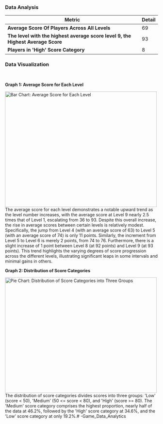  ### Data Analysis

| Metric                                               | Detail |
|------------------------------------------------------|--------|
| **Average Score Of Players Across All Levels**       | 69     |
| **The level with the highest average score level 9, the Highest Average Score** | 93     |
| **Players in 'High' Score Category**                 | 8      |


### Data Visualization
<br>

**Graph 1: Average Score for Each Level**

<img src="image.png" alt="Bar Chart: Average Score for Each Level" width="500" height="380">

<br>
The average score for each level demonstrates a notable upward trend as the level number increases, with the average score at Level 9 nearly 2.5 times that of Level 1, escalating from 36 to 93. Despite this overall increase, the rise in average scores between certain levels is relatively modest. Specifically, the jump from Level 4 (with an average score of 63) to Level 5 (with an average score of 74) is only 11 points. Similarly, the increment from Level 5 to Level 6 is merely 2 points, from 74 to 76. Furthermore, there is a slight increase of 1 point between Level 8 (at 92 points) and Level 9 (at 93 points). This trend highlights the varying degrees of score progression across the different levels, illustrating significant leaps in some intervals and minimal gains in others.

<br>

**Graph 2: Distribution of Score Categories**

<img src="image-1.png" alt="Pie Chart: Distribution of Score Categories into Three Groups" width="500" height="380">

<br>
The distribution of score categories divides scores into three groups: 'Low' (score < 50), 'Medium' (50 <= score < 80), and 'High' (score >= 80). The 'Medium' score category comprises the highest proportion, nearly half of the data at 46.2%, followed by the 'High' score category at 34.6%, and the 'Low' score category at only 19.2%.#   - G a m e _ D a t a _ A n a l y t i c s  
 